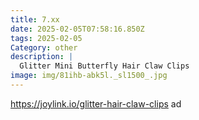 ```yaml
---
title: 7.xx
date: 2025-02-05T07:58:16.850Z
tags: 2025-02-05
Category: other
description: |
  Glitter Mini Butterfly Hair Claw Clips 
image: img/81ihb-abk5l._sl1500_.jpg
---
```

 
https://joylink.io/glitter-hair-claw-clips  ad